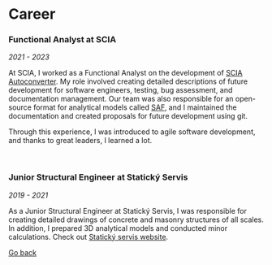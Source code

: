 # Career

### Functional Analyst at SCIA
_2021 - 2023_

At SCIA, I worked as a Functional Analyst on the development of [SCIA Autoconverter](https://www.scia.net/en/scia-autoconverter). My role involved creating detailed descriptions of future development for software engineers, testing, bug assessment, and documentation management. Our team was also responsible for an open-source format for analytical models called [SAF](saf.guide), and I maintained the documentation and created proposals for future development using git.

Through this experience, I was introduced to agile software development, and thanks to great leaders, I learned a lot.

<br>

### Junior Structural Engineer at Statický Servis
_2019 - 2021_

As a Junior Structural Engineer at Statický Servis, I was responsible for creating detailed drawings of concrete and masonry structures of all scales. In addition, I prepared 3D analytical models and conducted minor calculations. Check out [Statický servis website](http://www.statservis.cz/).

[Go back](index.md)